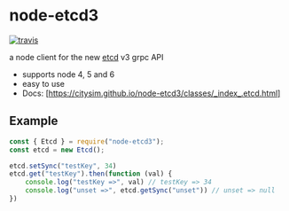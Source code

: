 # node-etcd3

[![travis](https://travis-ci.org/CitySim/node-etcd3.svg?branch=master)](https://travis-ci.org/CitySim/node-etcd3)

a node client for the new [etcd](https://github.com/coreos/etcd/) v3 grpc API

* supports node 4, 5 and 6
* easy to use
* Docs: [https://citysim.github.io/node-etcd3/classes/_index_.etcd.html]

## Example

```javascript
const { Etcd } = require("node-etcd3");
const etcd = new Etcd();

etcd.setSync("testKey", 34)
etcd.get("testKey").then(function (val) {
    console.log("testKey =>", val) // testKey => 34
    console.log("unset =>", etcd.getSync("unset")) // unset => null
})
```
